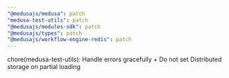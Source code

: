 ```yaml
---
"@medusajs/medusa": patch
"medusa-test-utils": patch
"@medusajs/modules-sdk": patch
"@medusajs/types": patch
"@medusajs/workflow-engine-redis": patch
---
```


chore(medusa-test-utils): Handle errors gracefully + Do not set Distributed storage on partial loading

